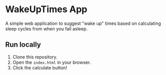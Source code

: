 # WakeUpTimes App

A simple web application to suggest "wake up" times based on calculating sleep cycles from when you fall asleep.

## Run locally

1. Clone this repository.
2. Open the `index.html` in your browser.
3. Click the calculate button!

